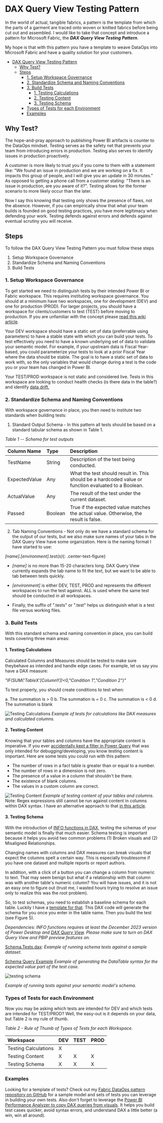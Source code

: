 
# DAX Query View Testing Pattern
In the world of actual, tangible fabrics, a pattern is the template from which the parts of a garment are traced onto woven or knitted fabrics before being cut out and assembled. I would like to take that concept and introduce a pattern for Microsoft Fabric, the ***DAX Query View Testing Pattern***.

My hope is that with this pattern you have a template to weave DataOps into Microsoft Fabric and have a quality solution for your customers.

- [DAX Query View Testing Pattern](#dax-query-view-testing-pattern)
  - [Why Test?](#why-test)
  - [Steps](#steps)
    - [1. Setup Workspace Governance](#1-setup-workspace-governance)
    - [2. Standardize Schema and Naming Conventions](#2-standardize-schema-and-naming-conventions)
    - [3. Build Tests](#3-build-tests)
      - [1. Testing Calculations](#1-testing-calculations)
      - [2. Testing Content](#2-testing-content)
      - [3. Testing Schema](#3-testing-schema)
    - [Types of Tests for each Environment](#types-of-tests-for-each-environment)
    - [Examples](#examples)
  
## Why Test?

The hope-and-pray approach to publishing Power BI artifacts is counter to the DataOps mindset. Testing serves as the safety net that prevents your team from introducing errors in production. Testing also serves to identify issues in production proactively.

A customer is more likely to trust you if you come to them with a statement like: "We found an issue in production and we are working on a fix. It impacts this group of people, and I will give you an update in 30 minutes." As opposed to getting a phone call from a customer stating: "There is an issue in production, are you aware of it?". Testing allows for the former scenario to more likely occur than the later.

Now I say this knowing that testing only shows the presence of flaws, not the absence. However, if you can empirically show that what your team builds is founded on good testing practices, you have more legitimacy when defending your work. Testing defends against errors and defends against eventual scrutiny you will receive.

## Steps

To follow the DAX Query View Testing Pattern you must follow these steps

1.	Setup Workspace Governance
2.	Standardize Schema and Naming Conventions
3.	Build Tests

### 1. Setup Workspace Governance

To get started we need to distinguish tests by their intended Power BI or Fabric workspace. This requires instituting workspace governance. You should at a minimum have two workspaces, one for development (DEV) and one for production (PROD). For larger projects, you should have a workspace for clients/customers to test (TEST) before moving to production. If you are unfamiliar with the concept please <a href="https://en.wikipedia.org/wiki/Deployment_environment" target="_blank">read this wiki article</a>.

Your DEV workspace should have a static set of data (preferrable using parameters) to have a stable state with which you can build your tests. To test effectively you need to have a known underlying set of data to validate your semantic model. For example, if your upstream data is Fiscal Year-based, you could parameterize your tests to look at a prior Fiscal Year where the data should be stable. The goal is to have a static set of data to work with, so the only variables that would change during a test is the code you or your team has changed in Power BI.

Your TEST/PROD workspace is not static and considered live. Tests in this workspace are looking to conduct health checks (is there data in
the table?) and identify <a href="https://kerski.tech/bringing-dataops-to-power-bi-part15/" target="_blank"> data drift.</a>

### 2. Standardize Schema and Naming Conventions

With workspace governance in place, you then need to institute two standards when building tests:

1) Standard Output Schema - In this pattern all tests should be based on a standard tabular schema as shown in Table 1.

*Table 1 -- Schema for test outputs*

| Column Name | Type | Description | 
|:-----------------------------|:-------------|:------------------|
|TestName| String| Description of the test being conducted.|
|ExpectedValue| Any|What the test should result in. This should be a hardcoded value or function evaluated to a Boolean.|
|ActualValue| Any|The result of the test under the current dataset.|
|Passed| Boolean|True if the expected value matches the actual value. Otherwise, the result is false.|

2) Tab Naming Conventions - Not only do we have a standard schema for the output of our tests, but we also make sure names of your tabs in the DAX Query View have some organization. Here is the naming format I have started to use:

*[name].[environment].test(s)*{: .center-text-figure}

- *[name]* is no more than 15-20 characters long. DAX Query View currently expands the tab name to fit the text, but we want to be able to tab between tests quickly.

- *[environment]* is either DEV, TEST, PROD and represents the different workspaces to run the test against. ALL is used where the same test should be conducted in all workspaces.

- Finally, the suffix of ".tests" or ".test" helps us distinguish what is a test file versus working files.


### 3. Build Tests

With this standard schema and naming convention in place, you can build tests covering three main areas:

#### 1. Testing Calculations

Calculated Columns and Measures should be tested to make sure theybehave as intended and handle edge cases. For example, let us say you have a DAX measure:

*"IF(SUM('TableX'[ColumnY])<0,"Condition 1","Condition 2")"*

To test properly, you should create conditions to
test when:

a.  The summation is > 0
b.  The summation is = 0
c.  The summation is < 0
d.  The summation is blank

![Testing Calculations](../documentation/images/testing-calculations.png)
*Example of tests for calculations like DAX measures and calculated columns.*

#### 2. Testing Content

Knowing that your tables and columns have the appropriate content is imperative. If you ever <a href="https://youtube.com/shorts/uTqHvxE6208?feature=share" target="_blank">accidentally kept a filter in Power Query</a> that was only intended for debugging/developing, you know testing content is important. Here are some tests you could run with this pattern:

-   The number of rows in a fact table is greater than or equal to a number.
-   The number of rows in a dimension is not zero.
-   The presence of a value in a column that shouldn't be there.
-   The existence of blank columns.
-   The values in a custom column are correct.

![Testing Content](../documentation/images/testing-content.png)
*Example of testing content of your tables and columns.*
Note: Regex expressions still cannot be run against content in columns within DAX syntax. I have an alternative approach to that <a href="https://www.kerski.tech/bringing-dataops-to-power-bi-part23/" target="_blank">in this article</a>.


#### 3. Testing Schema
With the introduction of <a href="https://powerbi.microsoft.com/en-us/blog/dax-query-view-introduces-new-info-dax-functions/" target="_blank">INFO functions in
DAX</a>, testing the schemas of your semantic model is finally that much easier. Schema testing is important because it helps you avoid two common problems (1) Broken visuals and (2) Misaligned Relationships.

Changing names with columns and DAX measures can break visuals that expect the columns spelt a certain way. This is especially troublesome if you have one dataset and multiple reports or report authors.

In addition, with a click of a button you can change a column from numeric to text. That may seem benign but what if a relationship with that column was with another table's numeric column? You will have
issues, and it is not an easy one to figure out (trust me, I wasted hours trying to resolve an issue only to realize this was the root problem).

So, to test schemas, you need to establish a baseline schema for each table. Luckily I have a <a href="https://github.com/kerski/fabric-dataops-patterns/blob/main/Semantic%20Model/SampleModel.Dataset/DAXQueries/Schema%20Query%20Example.dax" target="_blank">template for that</a>. This DAX code will generate the schema for you once you enter in the table name. Then you build the test (see Figure 5).

*Dependencies: INFO functions requires at least the December 2023 version of Power Desktop and [DAX Query View](https://learn.microsoft.com/en-us/power-bi/transform-model/dax-query-view).  Please make sure to turn on DAX Query View and PBIP preview features on.*

[Schema.Tests.dax](../Semantic%20Model/SampleModel.Dataset/DAXQueries/Schema.Tests.dax): *Example of running schema tests against a sample dataset.*

[Schema Query Example](../Semantic%20Model/SampleModel.Dataset/DAXQueries/Schema%20Query%20Example.dax)
*Example of generating the DataTable syntax for the expected value part of the test case.*

![testing schema](../documentation/images/testing-schema.png)

*Example of running tests against your semantic model's schema.*

### Types of Tests for each Environment

Now you may be asking which tests are intended for DEV and which tests are intended for TEST/PROD? Well, the easy-out is it depends on your data, but Table 2 is my rule of thumb.

*Table 2 - Rule of Thumb of Types of Tests for each Workspace.*

| Workspace | DEV | TEST | PROD 
|:-----------------------------|:-------------|:------------------|:-------------|
| Testing Calculations |X||
| Testing Content|X|X|X|
| Testing Schema|X|X|X|

### Examples

Looking for a template of tests? Check out my <a href="https://github.com/kerski/fabric-dataops-patterns/blob/main/documentation/dax-query-view-testing-pattern.md" target="_blank">Fabric DataOps pattern repository on GitHub</a> for a sample model and sets of tests you can leverage in building your own tests. Also don't forget to leverage the <a href="https://youtu.be/YCs2_NLYlOc?si=fwvWQkui8veGzs5L&t=116" target="_blank">Power BI Performance Analyzer to copy DAX queries from visuals</a>. It helps you build test cases quicker, avoid syntax errors, and understand DAX a little better (a win, win all around).
